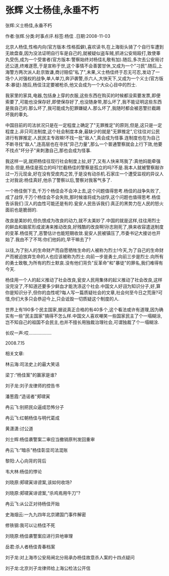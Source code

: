 # 张辉  义士杨佳,永垂不朽    
    
张辉:义士杨佳,永垂不朽    
作者:张辉.分类:时事点评.标签:杨佳 .日期:2008-11-03    
北京人杨佳,性格内向(官方版本:性格孤僻),喜欢读书,在上海街头骑了个自行车遭到无故盘查,因为没法证明自行车是自己的,就被疑似盗车贼,抓进公安局殴打,致使睾丸受伤,成为一个受害者(官方版本:警察始终对杨佳礼敬有加).随后,多次去公安局讨还公道,终难遂愿,于是宣称于世,这个事情不会善罢甘休,又成为一个"刁民".随后,上海警方两次派人赴京致谦,商讨赔偿"私了",未果,义士杨佳终于忍无可忍,发动了一场个人对强权的战争,单人单刀,奔沪袭警,杀六人,大快天下,又成为一个义士(官方版本:暴徒).随后,杨佳注定要被枪杀,他又会成为一个大众心目中的烈士.    
我家里的家具,电器,包括身上穿的衣服,这些东西在购买的时候都没索要发票,即便索要了,可能也没保存好,即使保存好了,也没随身带,那么坏了,我不能证明这些东西是我自己的.那么坏了,我可能成为犯罪嫌疑人.那么坏了,我随时都会被恶警拦截踢坏我的睾丸.    
中国目前的司法状况只是在一定程度上确定了"无罪推定"的原则,但是,这只是一定程度上.非只司法制度,这个社会制度本身,最缺少的就是"无罪推定",它往往对公民进行有罪推定.人民民主专政嘛!不找一批"敌人",真会成为怪事.连制度也在为自己不断寻找"敌人",连高层也在寻找"异己力量",那么一个普通警察就会上行下效,他要不找点"坏分子"来刺激自己,那也会成为怪事.    
我这样一说,就把杨佳往现行社会制度上扯,好了,又有人快来骂我了:真他妈能牵强附会.但是,杨佳是孤立的吗?拦截杨佳的警察是孤立的吗?不是.我本人就被警察敲诈过一万元现金,好在没有受皮肉之苦,于是没有动杀机.石家庄一个遭受监视的异议人士对我说:杨佳真好,他杀了警察以后,警察对我客气多了.    
一个杨佳倒下去,千万个杨佳会不会冲上去,这个问题值得思考.杨佳的战争失败了,成了战俘,千万个杨佳会不会失败,那时候谁将成为战俘,这个问题也值得思考.杨佳告诉我们:汉人的血性可能还是有的.瓮安人民告诉我们:真正的黑势力在人民的怒火面前也是脆弱的.    
改良是美妙的,但仇恨成为改良的动力,就不太美妙了.中国的就是这样,往往用烈士的鲜血和脑浆形成波涛来推动改良,好残酷的改良啊!孙志刚死了,换来收容遣送制度的变革.杨佳死了,恶警估计也能短期收敛.瓮安人民被镇压了,市委书记大接访也开始了.我由不了不骂:你们他妈的,早干嘛去了?    
以往,为了别人的生命财产而自愿牺牲生命的人被称为烈士!今天,为了自己的生命财产而被迫放弃生命的人也应该被称为烈士.向前一步是勇士,向前三步是烈士.向所有的勇士致敬,为所有的烈士默哀.没有他们背负"反革命"和"暴徒"的罪名,我们难得有今天.    
杨佳用一个人的起义推动了社会改良,瓮安人民用集体的起义推动了社会改良,这样没完没了,不知道还要多少鲜血才能洗涤这个社会.中国文人好诩为知识分子,好,算你是知识分子,但你的血性呢?每人写一篇质疑社会的文章,社会何至今日之荒唐?可惜,你们大多只会恭迎今上,只会诋毁一切质疑这个制度的人.    
世界上有190多个民主国家,据说真正合格的有40多个,这个看法或许有道理,因为确实有一些"民主国家"搞得不怎么样.中国文人喜欢嘲笑一些国家民主了个一塌糊涂,岂不知自己的祖国不会民主,也并不擅长用独裁治理社会,可谓独裁了个一塌糊涂.    
长叹一声:哎..................    
2008.7.15    
    
相关文章:    
林云海:司法史上的最大笑话    
梁丁:“杨佳案"的赢家是谁?    
刘子龙:刘子龙律师的控告书    
潘葱霞:“造谣者"郏啸寅    
冉云飞:别把民众逼成恐怖分子    
冉云飞:红朝杨佳与明代葛成    
黄潇潇:讨公道    
刘士辉:杨佳袭警案二审应当撤销原判发回重审    
冉云飞:“暗杀"杨佳彰显司法混账    
黎阳:人心向背的背后    
韦大林:杨佳的悖论    
刘晓原:郏啸寅诽谤案,该如何收场?    
刘晓原:郏啸寅诽谤案,“杀鸡焉用牛刀"?    
冉云飞:从公正对待杨佳开始    
史海烟云:一九九四年北京建国门事件解密    
修铁钢:我可以让杨佳不死    
刘晓原:杨佳袭警案应进行异地审理    
岳君:杀人者杨佳青春档案    
刘子龙:对上海市公安局闸北分局承办杨佳故意杀人案的十四点疑问    
刘子龙:北京刘子龙律师给上海公检法公开信